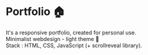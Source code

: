 # Portfolio 🏠 

It's a responsive portfolio, created for personal use.<br>
Minimalist webdesign - light theme 🔆
<br> 
Stack : HTML, CSS, JavaScript (+ scrollreveal library).
<br><br>

